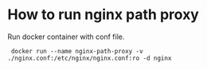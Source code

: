 # How to run nginx path proxy

Run docker container with conf file.

```
 docker run --name nginx-path-proxy -v ./nginx.conf:/etc/nginx/nginx.conf:ro -d nginx
```
